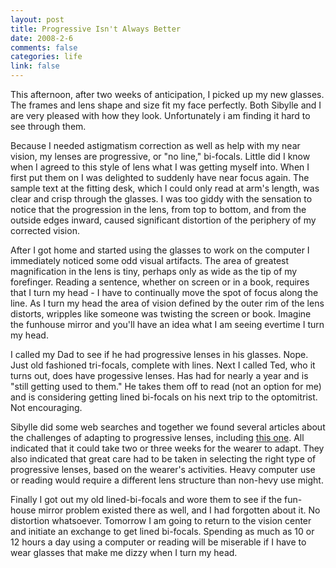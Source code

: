 ```yaml
--- 
layout: post
title: Progressive Isn't Always Better
date: 2008-2-6
comments: false
categories: life
link: false
---
```

This afternoon, after two weeks of anticipation, I picked up my new glasses.  The frames and lens shape and size fit my face perfectly.  Both Sibylle and I are very pleased with how they look.  Unfortunately i am finding it hard to see through them.

Because I needed astigmatism correction as well as help with  my near vision, my lenses are progressive, or "no line," bi-focals.  Little did I know when I agreed to this style of lens what I was getting myself into.  When I first put them on I was delighted to suddenly have near focus again.  The sample text at the fitting desk, which I could only read at arm's length, was clear and crisp through the glasses.  I was too giddy with the sensation to notice that the progression in the lens, from top to bottom, and from the outside edges inward, caused significant distortion of the periphery of my corrected vision.

After I got home and started using the glasses to work on the computer I immediately noticed some odd visual artifacts.  The area of greatest magnification in the lens is tiny, perhaps only as wide as the tip of my forefinger.  Reading a sentence, whether on screen or in a book, requires that I turn my head - I have to continually move the spot of focus along the line.  As I turn my head the area of vision defined by the outer rim of the lens distorts, wripples like someone was twisting the screen or book.  Imagine the funhouse mirror and you'll have an idea what I am seeing evertime I turn my head.

I called my Dad to see if he had progressive lenses in his glasses. Nope. Just old fashioned tri-focals, complete with lines.  Next I called Ted, who it turns out, does have progessive lenses.  Has had for nearly a year and is "still getting used to them."  He takes them off to read (not an option for me) and is considering getting lined bi-focals on his next trip to the optomitrist.  Not encouraging.

Sibylle did some web searches and together we found several articles about the challenges of adapting to progressive lenses, including <a href="http://www.revoptom.com/archive/issue/ro111f1.htm" title="Review of Optometry November 1999, Opthalmic Lenses">this one</a>. All indicated that it could take two or three weeks for the wearer to adapt.  They also indicated that great care had to be taken in selecting the right type of progressive lenses, based on the wearer's activities.  Heavy computer use or reading would require a different lens structure than non-hevy use might.

Finally I got out my old lined-bi-focals and wore them to see if the fun-house mirror problem existed there as well, and I had forgotten about it.  No distortion whatsoever.  Tomorrow I am going to return to the vision center and initiate an exchange to get lined bi-focals.  Spending as much as 10 or 12 hours a day using a computer or reading will be miserable if I have to wear glasses that make me dizzy when I turn my head.
